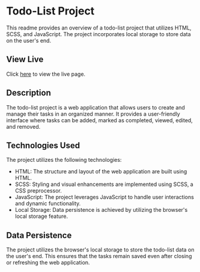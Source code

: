 # Todo-List Project

This readme provides an overview of a todo-list project that utilizes HTML, SCSS, and JavaScript. The project incorporates local storage to store data on the user's end.

## View Live

Click [here](https://akadwa.github.io/todo-list/) to view the live page.

## Description

The todo-list project is a web application that allows users to create and manage their tasks in an organized manner. It provides a user-friendly interface where tasks can be added, marked as completed, viewed, edited, and removed.

## Technologies Used

The project utilizes the following technologies:

- HTML: The structure and layout of the web application are built using HTML.
- SCSS: Styling and visual enhancements are implemented using SCSS, a CSS preprocessor.
- JavaScript: The project leverages JavaScript to handle user interactions and dynamic functionality.
- Local Storage: Data persistence is achieved by utilizing the browser's local storage feature.

## Data Persistence

The project utilizes the browser's local storage to store the todo-list data on the user's end. This ensures that the tasks remain saved even after closing or refreshing the web application.
